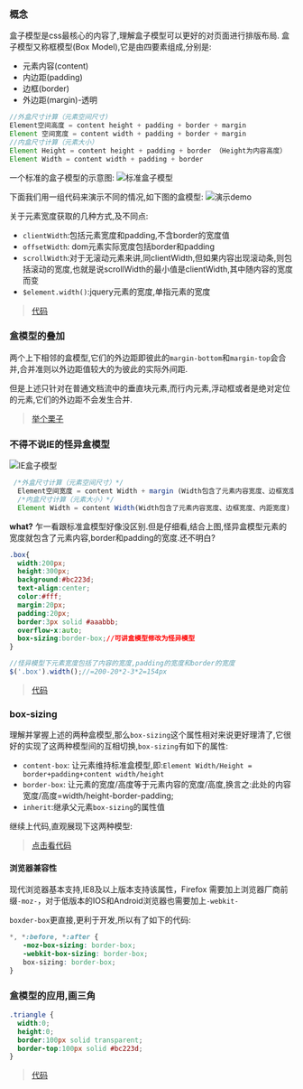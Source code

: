 ### 概念

盒子模型是css最核心的内容了,理解盒子模型可以更好的对页面进行排版布局.
盒子模型又称框模型(Box Model),它是由四要素组成,分别是:
* 元素内容(content)
* 内边距(padding)
* 边框(border)
* 外边距(margin)-透明

```js
//外盒尺寸计算（元素空间尺寸)
Element空间高度 = content height + padding + border + margin
Element 空间宽度 = content width + padding + border + margin
//内盒尺寸计算（元素大小）
Element Height = content height + padding + border （Height为内容高度）
Element Width = content width + padding + border 
```

一个标准的盒子模型的示意图:
![标准盒子模型](http://images2015.cnblogs.com/blog/793040/201511/793040-20151130140140858-2462296.jpg)

下面我们用一组代码来演示不同的情况,如下图的盒模型:
![演示demo](http://oritfw5nq.bkt.clouddn.com/20170810134534.png)

关于元素宽度获取的几种方式,及不同点:
* `clientWidth`:包括元素宽度和padding,不含border的宽度值
* `offsetWidth`: dom元素实际宽度包括border和padding
* `scrollWidth`:对于无滚动元素来讲,同clientWidth,但如果内容出现滚动条,则包括滚动的宽度,也就是说scrollWidth的最小值是clientWidth,其中随内容的宽度而变
* `$element.width()`:jquery元素的宽度,单指元素的宽度

> [代码](http://jsrun.net/StYKp)


### 盒模型的叠加

两个上下相邻的盒模型,它们的外边距即彼此的`margin-bottom`和`margin-top`会合并,合并准则以外边距值较大的为彼此的实际外间距.

但是上述只针对在普通文档流中的垂直块元素,而行内元素,浮动框或者是绝对定位的元素,它们的外边距不会发生合并.

> [举个栗子](http://jsrun.net/knYKp)

### 不得不说IE的怪异盒模型

![IE盒子模型](http://img.blog.csdn.net/20160429135409319)

```js
 /*外盒尺寸计算（元素空间尺寸）*/
  Element空间宽度 = content Width + margin (Width包含了元素内容宽度、边框宽度、内距宽度)
  /*内盒尺寸计算（元素大小）*/
  Element Width = content Width(Width包含了元素内容宽度、边框宽度、内距宽度)
```

**what?**
乍一看跟标准盒模型好像没区别.但是仔细看,结合上图,怪异盒模型元素的宽度就包含了元素内容,border和padding的宽度.还不明白?

```css
.box{
  width:200px;
  height:300px;
  background:#bc223d;
  text-align:center;
  color:#fff;
  margin:20px;
  padding:20px;
  border:3px solid #aaabbb;
  overflow-x:auto;
  box-sizing:border-box;//可讲盒模型修改为怪异模型
}
```

```js
//怪异模型下元素宽度包括了内容的宽度,padding的宽度和border的宽度
$('.box').width();//=200-20*2-3*2=154px
```

> [代码](http://jsrun.net/fnYKp)

### box-sizing

理解并掌握上述的两种盒模型,那么`box-sizing`这个属性相对来说更好理清了,它很好的实现了这两种模型间的互相切换,`box-sizing`有如下的属性:

* `content-box`: 让元素维持标准盒模型,即:`Element Width/Height = border+padding+content width/height`
* `border-box`: 让元素的宽度/高度等于元素内容的宽度/高度,换言之:此处的内容宽度/高度=width/height-border-padding;
* `inherit`:继承父元素`box-sizing`的属性值

继续上代码,直观展现下这两种模型:

> [点击看代码](http://jsrun.net/vnYKp)

#### 浏览器兼容性

现代浏览器基本支持,IE8及以上版本支持该属性，Firefox 需要加上浏览器厂商前缀`-moz-`，对于低版本的IOS和Android浏览器也需要加上`-webkit-`

`boxder-box`更直接,更利于开发,所以有了如下的代码:

```css
*, *:before, *:after {
　　-moz-box-sizing: border-box;
　　-webkit-box-sizing: border-box;
　　box-sizing: border-box;
}
```

### 盒模型的应用,画三角

```css
.triangle {
  width:0;
  height:0;
  border:100px solid transparent;
  border-top:100px solid #bc223d;
}

```

> [代码](http://jsrun.net/anYKp)
> 


